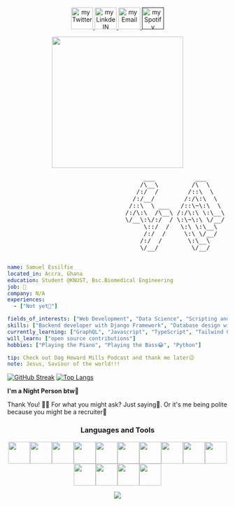<p align="center">
<br/>
<a href="https://twitter.com/_Samess">
  <img alt="my Twitter" width="50px" src="https://user-images.githubusercontent.com/95895530/203465411-e08b5a7d-7bff-4323-a08e-28ad3eb94e80.png"/>
</a>
<a href="https://www.linkedin.com/in/samuel-essilfie-274684252/">
  <img alt="my LinkdeIN" width="50px" src="https://user-images.githubusercontent.com/95895530/206334609-acdb772c-3984-40c1-9a82-0a406612f57a.png" />
</a>
<a href="psalmuelselfie@gmail.com">
  <img alt="my Email" width="50px" src="https://user-images.githubusercontent.com/95895530/203465529-99ef9677-fba7-46e6-95c0-2048184c83fa.png" />
</a>
<a href="">
  <img alt="my Spotify" width="50px" src="https://user-images.githubusercontent.com/95895530/203466679-c94faaf7-9d8f-4b46-a79d-b12008118a9c.png" />
</a>
<br>
<img alt="" src="" />
</p>
<div id="header" align="center">
  <img src="https://media.giphy.com/media/Qo2dupDib32rkTY4hX/giphy.gif" width="300"/>
</div>
<pre>
                                     ___           ___           ___       ___       ___     
                                    /\__\         /\  \         /\__\     /\__\     /\  \    
                                   /:/  /        /::\  \       /:/  /    /:/  /    /::\  \   
                                  /:/__/        /:/\:\  \     /:/  /    /:/  /    /:/\:\  \  
                                 /::\  \ ___   /::\~\:\  \   /:/  /    /:/  /    /:/  \:\  \ 
                                /:/\:\  /\__\ /:/\:\ \:\__\ /:/__/    /:/__/    /:/__/ \:\__\
                                \/__\:\/:/  / \:\~\:\ \/__/ \:\  \    \:\  \    \:\  \ /:/  /
                                     \::/  /   \:\ \:\__\    \:\  \    \:\  \    \:\  /:/  / 
                                     /:/  /     \:\ \/__/     \:\  \    \:\  \    \:\/:/  /  
                                    /:/  /       \:\__\        \:\__\    \:\__\    \::/  /   
                                    \/__/         \/__/         \/__/     \/__/     \/__/    


</pre>

```yaml
name: Samuel Essilfie
located_in: Accra, Ghana
education: Student @KNUST, Bsc.Biomedical Engineering
job: 🔎
company: N/A
experiences: 
  - ["Not yet🤫"]

fields_of_interests: ["Web Development", "Data Science", "Scripting and Automation"]
skills: ["Backend developer with Django Framework", "Database design with Postgres db"]
currently_learning: ["GraphQL", "Javascript", "TypeScript", "Tailwind CSS", "ReactJs", "NextJs"]
will_learn: ["open source contributions"]
hobbies: ["Playing the Piano", "Playing the Bass😂", "Python"]
```
```yaml
tip: Check out Dag Heward Mills Podcast and thank me later😉
note: Jesus, Saviour of the world!!!
```

[![GitHub Streak](https://streak-stats.demolab.com?user=samezzz&theme=dark&hide_border=true&date_format=j%20M%5B%20Y%5D)](https://git.io/streak-stats)
[![Top Langs](https://github-readme-stats.vercel.app/api/top-langs/?username=samezzz&layout=compact&theme=vision-friendly-dark)](https://github.com/anuraghazra/github-readme-stats)

**I'm a Night Person btw🦉** 

Thank You! 🙏🏽
For what you might ask? Just saying🤗. Or it's me being polite because you might be a recruiter👀

<h3 align="center">Languages and Tools</h3>
<p align="center"><img center height=50 src="https://cdn.jsdelivr.net/gh/devicons/devicon/icons/python/python-original.svg"/><img height=50
src="https://cdn.jsdelivr.net/gh/devicons/devicon/icons/typescript/typescript-plain.svg" /><img height=50
src="https://cdn.jsdelivr.net/gh/devicons/devicon/icons/javascript/javascript-original.svg" /><img height=50
src="https://cdn.jsdelivr.net/gh/devicons/devicon/icons/django/django-plain.svg" /><img height=50
src="https://cdn.jsdelivr.net/gh/devicons/devicon/icons/postgresql/postgresql-original.svg"/><img height=50
src="https://cdn.jsdelivr.net/gh/devicons/devicon/icons/nextjs/nextjs-original-wordmark.svg"/><img height=50                                               src="https://cdn.jsdelivr.net/gh/devicons/devicon/icons/tailwindcss/tailwindcss-plain.svg"/><img height=50                                     src="https://cdn.jsdelivr.net/gh/devicons/devicon/icons/bootstrap/bootstrap-original.svg" /><img height=50                                                 src="https://cdn.jsdelivr.net/gh/devicons/devicon/icons/html5/html5-original.svg" /><img height=50 src="https://cdn.jsdelivr.net/gh/devicons/devicon/icons/css3/css3-original.svg" /><img height=50 src="https://cdn.jsdelivr.net/gh/devicons/devicon/icons/git/git-plain.svg"/><img height=50 src="https://cdn.jsdelivr.net/gh/devicons/devicon/icons/github/github-original.svg"/><img height=50 src="https://cdn.jsdelivr.net/gh/devicons/devicon/icons/vscode/vscode-original.svg"/><img height=50
src="https://cdn.jsdelivr.net/gh/devicons/devicon/icons/c/c-original.svg" />

<p align="center">
  <img src="https://capsule-render.vercel.app/api?type=waving&color=gradient&height=60&section=footer"/>
</p>

